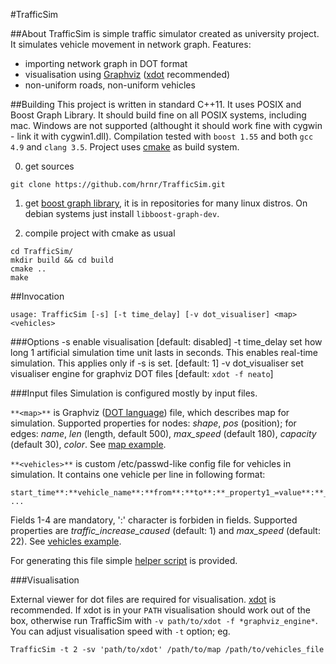 #TrafficSim

##About
TrafficSim is simple traffic simulator created as university project. It simulates vehicle movement in network graph. Features:

* importing network graph in DOT format
* visualisation using [Graphviz](http://www.graphviz.org) ([xdot](https://github.com/jrfonseca/xdot.py) recommended)
* non-uniform roads, non-uniform vehicles

##Building
This project is written in standard C++11. It uses POSIX and Boost Graph Library. It should build fine on all POSIX systems, including mac. Windows are not supported (althought it should work fine with cygwin - link it with cygwin1.dll). Compilation tested with `boost 1.55` and both `gcc 4.9` and `clang 3.5`. Project uses [cmake](http://www.cmake.org/) as build system.

0. get sources

```
git clone https://github.com/hrnr/TrafficSim.git
```

1. get [boost graph library](http://www.boost.org/doc/libs/1_56_0/libs/graph/doc/), it is in repositories for many linux distros. On debian systems just install `libboost-graph-dev`.

2. compile project with cmake as usual

```
cd TrafficSim/
mkdir build && cd build
cmake ..
make
```

##Invocation
```
usage: TrafficSim [-s] [-t time_delay] [-v dot_visualiser] <map> <vehicles>
```

###Options
-s	enable visualisation [default: disabled]
-t time_delay	set how long 1 artificial simulation time unit lasts in seconds. This enables real-time simulation. This applies only if -s is set. [default: 1]
-v dot_visualiser	set visualiser engine for graphviz DOT files [default: `xdot -f neato`]

###Input files
Simulation is configured mostly by input files.

`**<map>**` is Graphviz ([DOT language](http://www.graphviz.org/doc/info/lang.html)) file, which describes map for simulation. Supported properties for nodes: *shape*, *pos* (position); for edges: *name*, *len* (length, default 500), *max_speed* (default 180), *capacity* (default 30), *color*. See [map example](examples/map.in).

`**<vehicles>**` is custom /etc/passwd-like config file for vehicles in simulation. It contains one vehicle per line in following format:
```
start_time**:**vehicle_name**:**from**:**to**:**_property1_=value**:**_property2_=value ...
```
Fields 1-4 are mandatory, ':' character is forbiden in fields. Supported properties are *traffic_increase_caused* (default: 1) and *max_speed* (default: 22). See [vehicles example](examples/vehicles.in).

For generating this file simple [helper script](vehicles_helper.sh) is provided.

###Visualisation

External viewer for dot files are required for visualisation. [xdot](https://github.com/jrfonseca/xdot.py) is recommended. If xdot is in your `PATH` visualisation should work out of the box, otherwise run TrafficSim with `-v path/to/xdot -f *graphviz_engine*`. You can adjust visualisation speed with `-t` option; eg.
```
TrafficSim -t 2 -sv 'path/to/xdot' /path/to/map /path/to/vehicles_file
```